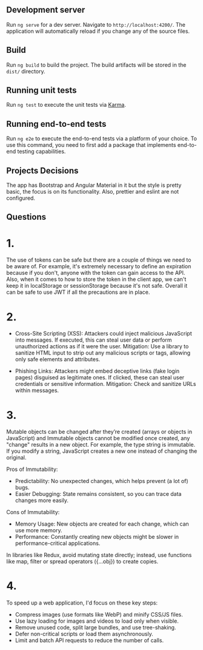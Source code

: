 ## Development server

Run `ng serve` for a dev server. Navigate to `http://localhost:4200/`. The application will automatically reload if you change any of the source files.

## Build

Run `ng build` to build the project. The build artifacts will be stored in the `dist/` directory.

## Running unit tests

Run `ng test` to execute the unit tests via [Karma](https://karma-runner.github.io).

## Running end-to-end tests

Run `ng e2e` to execute the end-to-end tests via a platform of your choice. To use this command, you need to first add a package that implements end-to-end testing capabilities.

## Projects Decisions

The app has Bootstrap and Angular Material in it but the style is pretty basic, the focus is on its functionality.
Also, prettier and eslint are not configured.

## Questions

# 1.

The use of tokens can be safe but there are a couple of things we need to be aware of. For example, it's extremely necessary to define an expiration because if you don't, anyone with the token can gain access to the API.
Also, when it comes to how to store the token in the client app, we can't keep it in localStorage or sessionStorage because it's not safe.
Overall it can be safe to use JWT if all the precautions are in place.

# 2.

+ Cross-Site Scripting (XSS): Attackers could inject malicious JavaScript into messages. If executed, this can steal user data or perform unauthorized actions as if it were the user.
Mitigation: Use a library to sanitize HTML input to strip out any malicious scripts or tags, allowing only safe elements and attributes.

+ Phishing Links: Attackers might embed deceptive links (fake login pages) disguised as legitimate ones. If clicked, these can steal user credentials or sensitive information.
Mitigation: Check and sanitize URLs within messages.

# 3.

Mutable objects can be changed after they’re created (arrays or objects in JavaScript) and Immutable objects cannot be modified once created, any "change" results in a new object. For example, the type string is immutable. If you modify a string, JavaScript creates a new one instead of changing the original.

Pros of Immutability:

+ Predictability: No unexpected changes, which helps prevent (a lot of) bugs.
+ Easier Debugging: State remains consistent, so you can trace data changes more easily.

Cons of Immutability:

+ Memory Usage: New objects are created for each change, which can use more memory.
+ Performance: Constantly creating new objects might be slower in performance-critical applications.

In libraries like Redux, avoid mutating state directly; instead, use functions like map, filter or spread operators ({...obj}) to create copies.

# 4.

To speed up a web application, I'd focus on these key steps:

+ Compress images (use formats like WebP) and minify CSS/JS files.
+ Use lazy loading for images and videos to load only when visible.
+ Remove unused code, split large bundles, and use tree-shaking.
+ Defer non-critical scripts or load them asynchronously.
+ Limit and batch API requests to reduce the number of calls.
